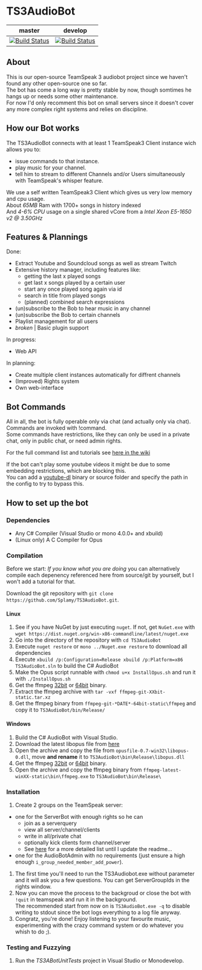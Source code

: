 # TS3AudioBot
|master|develop|
|:--:|:--:|
|[![Build Status](https://travis-ci.org/Splamy/TS3AudioBot.svg?branch=master)](https://travis-ci.org/Splamy/TS3AudioBot)|[![Build Status](https://travis-ci.org/Splamy/TS3AudioBot.svg?branch=develop)](https://travis-ci.org/Splamy/TS3AudioBot)|

## About
This is our open-source TeamSpeak 3 audiobot project since
we haven't found any other open-source one so far.  
The bot has come a long way is pretty stable by now, though somtimes he hangs up or needs some other maintenance.  
For now I'd only recomment this bot on small servers since it doesn't cover any more complex right systems and relies on discipline.  

## How our Bot works
The TS3AudioBot connects with at least 1 TeamSpeak3 Client instance wich allows you to:
  * issue commands to that instance.
  * play music for your channel.
  * tell him to stream to different Channels and/or Users simultaneously with TeamSpeak's whisper feature.

We use a self written TeamSpeak3 Client which gives us very low memory and cpu usage.  
About _65MB_ Ram with 1700+ songs in history indexed  
And _4-6% CPU_ usage on a single shared vCore from a _Intel Xeon E5-1650 v2 @ 3.50GHz_  

## Features & Plannings
Done:
* Extract Youtube and Soundcloud songs as well as stream Twitch
* Extensive history manager, including features like:
  - getting the last x played songs
  - get last x songs played by a certain user
  - start any once played song again via id
  - search in title from played songs
  - (planned) combined search expressions
* (un)subscribe to the Bob to hear music in any channel
* (un)subscribe the Bob to certain channels
* Playlist management for all users
* *broken* | Basic plugin support

In progress:
* Web API

In planning:
* Create multiple client instances automatically for diffrent channels
* (Improved) Rights system
* Own web-interface

## Bot Commands
All in all, the bot is fully operable only via chat (and actually only via chat).  
Commands are invoked with !command.  
Some commands have restrictions, like they can only be used in a private chat, only in public chat, or need admin rights.

For the full command list and tutorials see [here in the wiki](https://github.com/Splamy/TS3AudioBot/wiki/CommandSystem)

If the bot can't play some youtube videos it might be due to some embedding restrictions, which are blocking this.  
You can add a [youtube-dl](https://github.com/rg3/youtube-dl/) binary or source folder and specify the path in the config to try to bypass this.

## How to set up the bot
### Dependencies
 * Any C# Compiler (Visual Studio or mono 4.0.0+ and xbuild)
 * (Linux only) A C Compiler for Opus

### Compilation
Before we start: _If you know what you are doing_ you can alternatively compile each depenency referenced here from source/git by yourself, but I won't add a tutorial for that.

Download the git repository with `git clone https://github.com/Splamy/TS3AudioBot.git`.

#### Linux
1. See if you have NuGet by just executing `nuget`. If not, get `NuGet.exe` with `wget https://dist.nuget.org/win-x86-commandline/latest/nuget.exe`
1. Go into the directory of the repository with `cd TS3AudioBot`
1. Execute `nuget restore` or `mono ../Nuget.exe restore` to download all dependencies
1. Execute `xbuild /p:Configuration=Release xbuild /p:Platform=x86 TS3AudioBot.sln` to build the C# AudioBot
1. Make the Opus script runnable with `chmod u+x InstallOpus.sh` and run it with `./InstallOpus.sh`
1. Get the ffmpeg [32bit](https://johnvansickle.com/ffmpeg/builds/ffmpeg-git-32bit-static.tar.xz) or [64bit](https://johnvansickle.com/ffmpeg/builds/ffmpeg-git-64bit-static.tar.xz) binary.
1. Extract the ffmpeg archive with `tar -vxf ffmpeg-git-XXbit-static.tar.xz`
1. Get the ffmpeg binary from `ffmpeg-git-*DATE*-64bit-static\ffmpeg` and copy it to `TS3AudioBot/bin/Release/`

#### Windows
1. Build the C# AudioBot with Visual Studio.
1. Download the latest libopus file from [here](https://archive.mozilla.org/pub/opus/win32/opusfile-0.7-win32.zip)
1. Open the archive and copy the file from `opusfile-0.7-win32\libopus-0.dll`, move **and rename** it to `TS3AudioBot\bin\Release\libopus.dll`
1. Get the ffmpeg [32bit](https://ffmpeg.zeranoe.com/builds/win32/static/ffmpeg-latest-win32-static.zip) or [64bit](https://ffmpeg.zeranoe.com/builds/win64/static/ffmpeg-latest-win64-static.zip) binary.
1. Open the archive and copy the ffmpeg binary from `ffmpeg-latest-winXX-static\bin\ffmpeg.exe` to `TS3AudioBot\bin\Release\`

### Installation
1. Create 2 groups on the TeamSpeak server:
  * one for the ServerBot with enough rights so he can
    * join as a serverquery
    * view all server/channel/clients
    * write in all/private chat
    * optionally kick clients form channel/server
    * See [here](https://github.com/Splamy/TS3AudioBot/issues/29#issuecomment-233582408) for a more detailed list until I update the readme...
  * one for the AudioBotAdmin with no requirements (just ensure a high enough `i_group_needed_member_add_power`).  
1. The first time you'll need to run the TS3Audiobot.exe without parameter and
it will ask you a few questions. You can get ServerGroupIds in the rights window.
1. Now you can move the process to the backgroud or close the bot with `!quit` in teamspeak and run it in the background.  
The recommended start from now on is `TS3AudioBot.exe -q` to disable writing to stdout since the bot logs everything to a log file anyway.
1. Congratz, you're done! Enjoy listening to your favourite music, experimenting with the crazy command system or do whatever you whish to do ;).

### Testing and Fuzzying
1. Run the *TS3ABotUnitTests* project in Visual Studio or Monodevelop.
